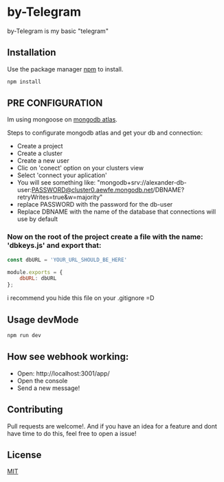 # by-Telegram

by-Telegram is my basic "telegram" 

## Installation

Use the package manager [npm](https://www.npmjs.com/) to install.

```bash
npm install
```


## PRE CONFIGURATION
Im using mongoose on [mongodb atlas](https://cloud.mongodb.com/).

Steps to configurate mongodb atlas and get your db and connection: 
  - Create a project
  - Create a cluster
  - Create a new user
  - Clic on 'conect' option on your clusters view
  - Select 'connect your aplication'
  - You will see something like: "mongodb+srv://alexander-db-user:PASSWORD@cluster0.aewfe.mongodb.net/DBNAME?retryWrites=true&w=majority"
  - replace PASSWORD with the password for the db-user
  - Replace DBNAME with the name of the database that connections will use by default
  
### Now on the root of the project create a file with the name: 'dbkeys.js' and export that: 

```javascript
const dbURL = 'YOUR_URL_SHOULD_BE_HERE'

module.exports = {
    dbURL: dbURL
};
```
i recommend you hide this file on your .gitignore =D 


## Usage devMode

```bash
npm run dev
```

## How see webhook working:
  - Open: http://localhost:3001/app/
  - Open the console
  - Send a new message!

## Contributing
Pull requests are welcome!. And if you have an idea for a feature and dont have time to do this, feel free to open a issue!

## License
[MIT](https://choosealicense.com/licenses/mit/)
